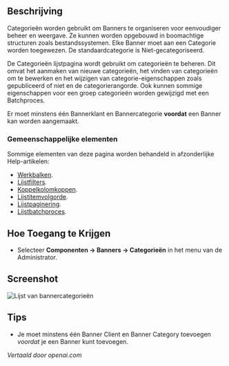 <!-- Filename: Help4.x:Banners:_Categories  / Display title: Banners: Categorieën -->

## Beschrijving

Categorieën worden gebruikt om Banners te organiseren voor eenvoudiger beheer en weergave.
Ze kunnen worden opgebouwd in boomachtige structuren zoals bestandssystemen. Elke Banner
moet aan een Categorie worden toegewezen. De standaardcategorie is Niet-gecategoriseerd.

De Categorieën lijstpagina wordt gebruikt om categorieën te beheren. Dit omvat het aanmaken
van nieuwe categorieën, het vinden van categorieën om te bewerken en het wijzigen van categorie-eigenschappen
zoals gepubliceerd of niet en de categorierangorde. Ook kunnen sommige eigenschappen
voor een groep categorieën worden gewijzigd met een Batchproces.

Er moet minstens één Bannerklant en Bannercategorie **voordat** een
Banner kan worden aangemaakt.

### Gemeenschappelijke elementen

Sommige elementen van deze pagina worden behandeld in afzonderlijke
Help-artikelen:

* [Werkbalken](jdocmanual?article=help/common-elements/toolbars).
* [Lijstfilters](jdocmanual?article=help/common-elements/list-filters).
* [Koppelkolomkoppen](jdocmanual?article=help/common-elements/list-column-headers).
* [Lijstitemvolgorde](jdocmanual?article=help/common-elements/list-ordering).
* [Lijstpaginering](jdocmanual?article=help/common-elements/list-pagination).
* [Lijstbatchproces](jdocmanual?article=help/common-elements/list-batch-process).

## Hoe Toegang te Krijgen

- Selecteer **Componenten → Banners → Categorieën** in het menu van de Administrator.

## Screenshot

![Lijst van bannercategorieën](../../../nl/images/banners/banners-categories-list.png)

## Tips

- Je moet minstens één Banner Client en Banner Category toevoegen *voordat* je een Banner kunt toevoegen.

*Vertaald door openai.com*

